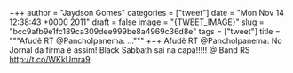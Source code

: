 
+++
author = "Jaydson Gomes"
categories = ["tweet"]
date = "Mon Nov 14 12:38:43 +0000 2011"
draft = false
image = "{TWEET_IMAGE}"
slug = "bcc9afb9e1fc189ca309dee999be8a4969c36d8e"
tags = ["tweet"]
title = """Afudê RT @PanchoIpanema: ..."""
+++
Afudê RT @PanchoIpanema: No Jornal da firma é assim! Black Sabbath sai na capa!!!!!  @ Band RS http://t.co/WKkUmra9
